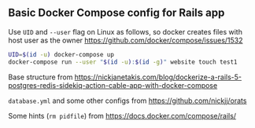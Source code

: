 ## Basic Docker Compose config for Rails app

Use `UID` and `--user` flag on Linux as follows, so docker creates files with host user as the owner
https://github.com/docker/compose/issues/1532

```bash
UID=$(id -u) docker-compose up
docker-compose run --user "$(id -u):$(id -g)" website touch test1
```

Base structure from
https://nickjanetakis.com/blog/dockerize-a-rails-5-postgres-redis-sidekiq-action-cable-app-with-docker-compose

`database.yml` and some other configs from
https://github.com/nickjj/orats

Some hints (`rm pidfile`) from
https://docs.docker.com/compose/rails/
